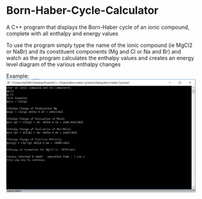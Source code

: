 # Born-Haber-Cycle-Calculator
A C++ program that displays the Born-Haber cycle of an ionic compound, complete with all enthalpy and energy values 

To use the program simply type the name of the ionic compound (ie MgCl2 or NaBr) and its constituent components (Mg and Cl or Na and Br) and watch as the program calculates the enthalpy values and creates an energy level diagram of the various enthalpy changes

Example:
![](Image.png)
